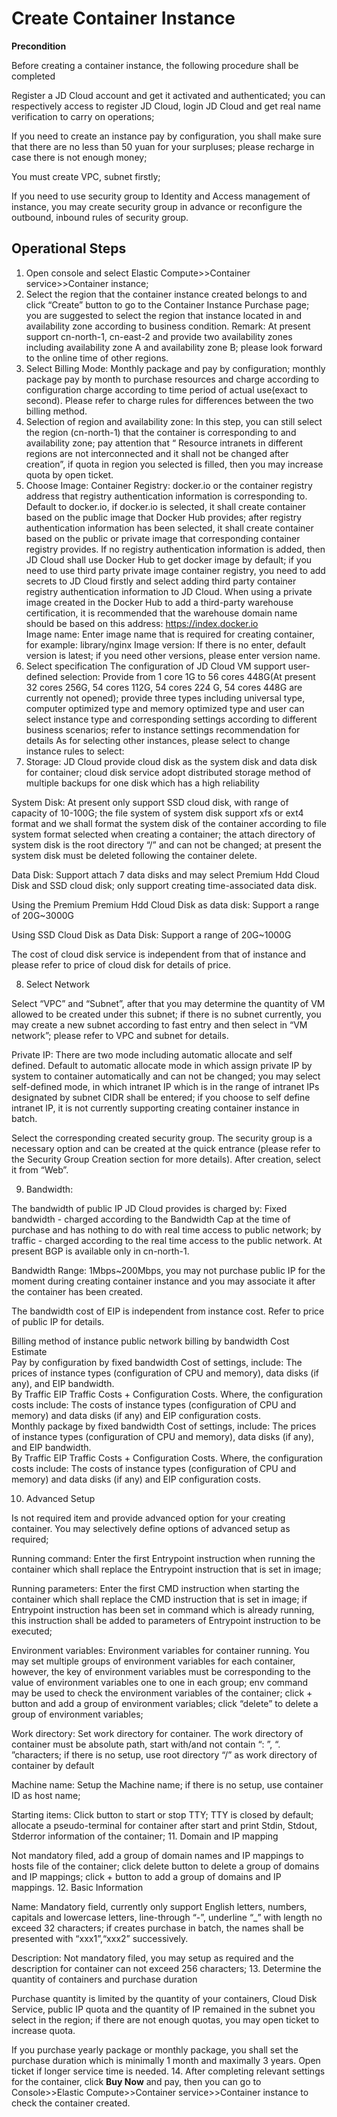 
# Create Container Instance

**Precondition**

Before creating a container instance, the following procedure shall be completed

Register a JD Cloud account and get it activated and authenticated; you can respectively access to register JD Cloud, login JD Cloud and get real name verification to carry on operations;

If you need to create an instance pay by configuration, you shall make sure that there are no less than 50 yuan for your surpluses; please recharge in case there is not enough money;

You must create VPC, subnet firstly;

If you need to use security group to Identity and Access management of instance, you may create security group in advance or reconfigure the outbound, inbound rules of security group.


## Operational Steps

 1. Open console and select Elastic Compute>>Container service>>Container instance;
 2. Select the region that the container instance created belongs to and click “Create” button to go to the Container Instance Purchase page; you are suggested to select the region that instance located in and availability zone according to business condition.
 Remark: At present support cn-north-1, cn-east-2 and provide two availability zones including availability zone A and availability zone B; please look forward to the online time of other regions.
 3. Select Billing Mode: Monthly package and pay by configuration; monthly package pay by month to purchase resources and charge according to configuration charge according to time period of actual use(exact to second). Please refer to charge rules for differences between the two billing method. 
 4. Selection of region and availability zone: In this step, you can still select the region (cn-north-1) that the container is corresponding to and availability zone; pay attention that “ Resource intranets in different regions are not interconnected and it shall not be changed after creation”, if quota in region you selected is filled, then you may increase quota by open ticket.
 5. Choose Image:
 Container Registry: docker.io or the container registry address that registry authentication information is corresponding to. Default to docker.io, if docker.io is selected, it shall create container based on the public image that Docker Hub provides; after registry authentication information has been selected, it shall create container based on the public or private image that corresponding container registry provides. If no registry authentication information is added, then JD Cloud shall use Docker Hub to get docker image by default; if you need to use third party private image container registry, you need to add secrets to JD Cloud firstly and select adding third party container registry authentication information to JD Cloud. When using a private image created in the Docker Hub to add a third-party warehouse certification, it is recommended that the warehouse domain name should be based on this address: https://index.docker.io     
 Image name: Enter image name that is required for creating container, for example: library/nginx
 Image version: If there is no enter, default version is latest; if you need other versions, please enter version name.
 6. Select specification
The configuration of JD Cloud VM support user-defined selection: Provide from 1 core 1G to 56 cores 448G(At present 32 cores 256G, 54 cores 112G, 54 cores 224 G, 54 cores 448G are currently not opened); provide three types including universal type, computer optimized type and memory optimized type and user can select instance type and corresponding settings according to different business scenarios; refer to instance settings recommendation for details
As for selecting other instances, please select to change instance rules to select:
 7. Storage: JD Cloud provide cloud disk as the system disk and data disk for container; cloud disk service adopt distributed storage method of multiple backups for one disk which has a high reliability              

System Disk: At present only support SSD cloud disk, with range of capacity of 10-100G; the file system of system disk support xfs or ext4 format and we shall format the system disk of the container according to file system format selected when creating a container; the attach directory of system disk is the root directory “/” and can not be changed; at present the system disk must be deleted following the container delete.    

Data Disk: Support attach 7 data disks and may select Premium Hdd Cloud Disk and SSD cloud disk; only support creating time-associated data disk.        

Using the Premium Premium Hdd Cloud Disk as data disk: Support a range of 20G~3000G        

Using SSD Cloud Disk as Data Disk: Support a range of 20G~1000G        

The cost of cloud disk service is independent from that of instance and please refer to price of cloud disk for details of price.        

 8. Select Network

Select “VPC” and “Subnet”, after that you may determine the quantity of VM allowed to be created under this subnet; if there is no subnet currently, you may create a new subnet according to fast entry and then select in “VM network”; please refer to VPC and subnet for details.                                               

Private IP: There are two mode including automatic allocate and self defined. Default to automatic allocate mode in which assign private IP by system to container automatically and can not be changed; you may select self-defined mode, in which intranet IP which is in the range of intranet IPs designated by subnet CIDR shall be entered; if you choose to self define intranet IP, it is not currently supporting creating container instance in batch.

Select the corresponding created security group. The security group is a necessary option and can be created at the quick entrance (please refer to the Security Group Creation section for more details). After creation, select it from “Web”. 

 9. Bandwidth:

The bandwidth of public IP JD Cloud provides is charged by: Fixed bandwidth - charged according to the Bandwidth Cap at the time of purchase and has nothing to do with real time access to public network; by traffic - charged according to the real time access to the public network. At present BGP is available only in cn-north-1.        

Bandwidth Range: 1Mbps~200Mbps, you may not purchase public IP for the moment during creating container instance and you may associate it after the container has been created.

 The bandwidth cost of EIP is independent from instance cost. Refer to price of public IP for details.        

 

Billing method of instance 	public network billing by bandwidth     	Cost Estimate                                        
Pay by configuration                  	by fixed bandwidth                  	Cost of settings, include: The prices of instance types (configuration of CPU and memory), data disks (if any), and EIP bandwidth.                    
By Traffic                    	 EIP Traffic Costs + Configuration Costs. Where, the configuration costs include: The costs of instance types (configuration of CPU and memory) and data disks (if any) and EIP configuration costs.          
Monthly package            	by fixed bandwidth                  	Cost of settings, include: The prices of instance types (configuration of CPU and memory), data disks (if any), and EIP bandwidth.                    
By Traffic                    	 EIP Traffic Costs + Configuration Costs. Where, the configuration costs include: The costs of instance types (configuration of CPU and memory) and data disks (if any) and EIP configuration costs.                   

        
 10. Advanced Setup

Is not required item and provide advanced option for your creating container. You may selectively define options of advanced setup as required;

Running command: Enter the first Entrypoint instruction when running the container which shall replace the Entrypoint instruction that is set in image;

Running parameters: Enter the first CMD instruction when starting the container which shall replace the CMD instruction that is set in image; if Entrypoint instruction has been set in command which is already running, this instruction shall be added to parameters of Entrypoint instruction to be executed;

Environment variables: Environment variables for container running. You may set multiple groups of environment variables for each container, however, the key of environment variables must be corresponding to the value of environment variables one to one in each group; env command may be used to check the environment variables of the container; click + button and add a group of environment variables; click “delete” to delete a group of environment variables; 

Work directory: Set work directory for container. The work directory of container must be absolute path, start with/and not contain “: ”, “. ”characters; if there is no setup, use root directory “/” as work directory of container by default

Machine name: Setup the Machine name; if there is no setup, use container ID as host name;

Starting items: Click button to start or stop TTY; TTY is closed by default; allocate a pseudo-terminal for container after start and print Stdin, Stdout, Stderror information of the container;
 11. Domain and IP mapping

Not mandatory filed, add a group of domain names and IP mappings to hosts file of the container; click delete button to delete a group of domains and IP mappings; click + button to add a group of domains and IP mappings.
 12. Basic Information

Name: Mandatory field, currently only support English letters, numbers, capitals and lowercase letters, line-through “-”, underline “_” with length no exceed 32 characters; if creates purchase in batch, the names shall be presented with “xxx1”,“xxx2” successively.   

Description: Not mandatory filed, you may setup as required and the description for container can not exceed 256 characters;
 13. Determine the quantity of containers and purchase duration

Purchase quantity is limited by the quantity of your containers, Cloud Disk Service, public IP quota and the quantity of IP remained in the subnet you select in the region; if there are not enough quotas, you may open ticket to increase quota.

If you purchase yearly package or monthly package, you shall set the purchase duration which is minimally 1 month and maximally 3 years. Open ticket if longer service time is needed.
  14. After completing relevant settings for the container, click **Buy Now** and pay, then you can go to Console>>Elastic Compute>>Container service>>Container instance to check the container created.


 